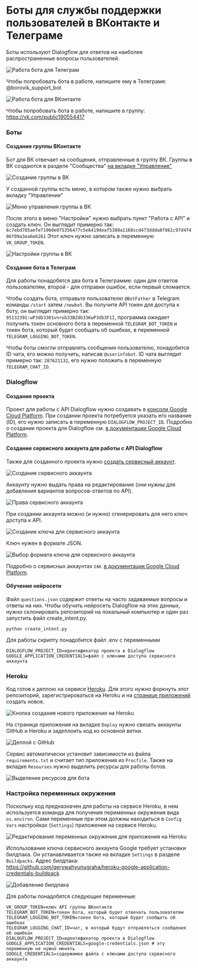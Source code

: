 # Боты для службы поддержки пользователей в ВКонтакте и Телеграме

Боты используют Dialogflow для ответов на наиболее распространенные вопросы пользователей.

![Работа бота для Телеграм](https://user-images.githubusercontent.com/26801826/72070939-fd33fc00-32ea-11ea-9c7d-de78a6e95feb.gif)

Чтобы попробовать бота в работе, напишите ему в Телеграме: @borovik_support_bot


![Работа бота для ВКонтакте](https://user-images.githubusercontent.com/26801826/72071057-366c6c00-32eb-11ea-87ea-27fb7ddca3c1.gif)

Чтобы попробовать бота в работе, напишите в группу: https://vk.com/public190554417

### Боты

#### Создание группы ВКонтакте

Бот для ВК отвечает на сообщения, отправленные в группу ВК. Группы в ВК создаются в разделе "Сообщества" [на вкладке "Управление"](https://vk.com/groups?tab=admin)

![Создание группы в ВК](https://user-images.githubusercontent.com/26801826/72070778-9ca4bf00-32ea-11ea-984e-61120f1e627d.png)

У созданной группы есть меню, в котором также нужно выбрать вкладку "Управление"

![Меню управления группы в ВК](https://user-images.githubusercontent.com/26801826/72071494-3620a080-32ec-11ea-97ac-4bd082c03083.png)

После этого в меню "Настройки" нужно выбрать пункт "Работа с API" и создать ключ. Он выглядит примерно так: `6c7ebd785aefe71960e075356477c5e6419deaf5380a1168scd473ddda8f861c97d4f496f09a3ea6eb261` Этот ключ нужно записать в переменную `VK_GROUP_TOKEN`. 

![Настройки группы в ВК](https://user-images.githubusercontent.com/26801826/72071533-4c2e6100-32ec-11ea-9805-014e029873d6.png)

#### Создание бота в Телеграм

Для работы понадобятся два бота в Телеграмме: один для ответов пользователям, второй - для отправки ошибок, если первый сломается.

Чтобы создать бота, отправьте пользователю `@BotFather` в Telegram команды `/start` затем `/newbot`. Вы получите API токен для доступа к боту, он выглядит примерно так: `95132391:wP3db3301vnrob33BZdb33KwP3db3F1I`, программа ожидает получить токен основного бота в переменной `TELEGRAM_BOT_TOKEN` и токен бота, который будет сообщать об ошибках, в переменной `TELEGRAM_LOGGING_BOT_TOKEN`.

Чтобы боты смогли отправлять сообщения пользователю, понадобится ID чата, его можно получить, написав `@userinfobot`. ID чата выглядит примерно так: `287621132`, его нужно положить в переменную `TELEGRAM_CHAT_ID`.

### Dialogflow

#### Создание проекта

Проект для работы с API Dialogflow нужно создавать в [консоли Google Cloud Platform](https://console.cloud.google.com). При создании проекта потребуется указать его название (ID), его нужно записать в переменную `DIALOGFLOW_PROJECT_ID`. Подробно о создании проекта для Dialogflow см. [в документации Google Cloud Platform](https://cloud.google.com/dialogflow/docs/quick/setup).

#### Создание сервисного аккаунта для работы с API Dialogflow

Также для созданного проекта нужно [создать сервисный аккаунт](https://console.cloud.google.com/apis/credentials/serviceaccountkey).

![Создание сервисного аккаунта](https://user-images.githubusercontent.com/26801826/72071581-68320280-32ec-11ea-8f32-3901ec6272c4.png)

Аккаунту нужно выдать права на редактирование (они нужны для добавления вариантов вопросов-ответов по API).

![Права сервисного аккаунта](https://user-images.githubusercontent.com/26801826/72071582-68320280-32ec-11ea-9769-6505ec6d872e.png)

При создании аккаунта можно (и нужно) сгенерировать для него ключ доступа к API.

![Создание ключа для сервисного аккаунта](https://user-images.githubusercontent.com/26801826/72071583-68320280-32ec-11ea-9b75-a1c927bad07c.png)

Ключ нужен в формате JSON.

![Выбор формата ключа для сервисного аккаунта](https://user-images.githubusercontent.com/26801826/72071585-68320280-32ec-11ea-8b07-027b62149ee3.png)

Подробно о сервисных аккаунтах см. [в документации Google Cloud Platform](https://cloud.google.com/docs/authentication/getting-started).

#### Обучение нейросети

Файл `questions.json` содержит ответы на часто задаваемые вопросы и ответы на них. Чтобы обучить нейросеть Dialogflow на этих данных, нужно склонировать репозиторий на локальный компьютер и один раз запустить файл create_intent.py.

```
python create_intent.py
```

Для работы скрипту понадобится файл .env с переменными

```
DIALOGFLOW_PROJECT_ID=идентификатор проекта в Dialogflow
GOOGLE_APPLICATION_CREDENTIALS=файл с ключами доступа сервисного аккаунта
```

### Heroku

Код готов к деплою на сервисе [Heroku](heroku.com). Для этого нужно форкнуть этот репозиторий, зарегистрироваться на Heroku и на [странице приложений](https://dashboard.heroku.com/apps) создать новое.

![Кнопка создания нового приложения на Heroku](https://user-images.githubusercontent.com/26801826/72071872-0aea8100-32ed-11ea-9a0e-7c28d584798d.png)

На странице приложения на вкладке `Deploy` нужно связать аккаунты GitHub и Heroku и задеплоить код из основной ветки.

![Деплой с GitHub](https://user-images.githubusercontent.com/26801826/72071871-0a51ea80-32ed-11ea-9d74-f37a1881fe18.png)

Сервис автоматически установит зависимости из файла `requirements.txt` и считает тип приложения из `Procfile`. Также на вкладке `Resourses` нужно выделить ресурсы для работы ботов.

![Выделение ресурсов для бота](https://user-images.githubusercontent.com/26801826/72071870-0a51ea80-32ed-11ea-90f4-d4121b15482d.png)

### Настройка переменных окружения

Поскольку код предназначен для работы на сервисе Heroku, в нем используется команда для получения переменных окружения вида `os.environ`. Сами переменные при этом должны находиться в `Config Vars` настройках (`Settings`) приложения на сервисе Heroku.

![Редактирование переменных окружения для приложения на Heroku](https://user-images.githubusercontent.com/26801826/72071869-0a51ea80-32ed-11ea-9514-134e797e4850.png)

Использование ключа сервисного аккаунта Google требует установки билдпака. Он устанавливается также на вкладке `Settings` в разделе `Buildpacks`. Адрес билдпака: https://github.com/gerywahyunugraha/heroku-google-application-credentials-buildpack

![Добавление билдпака](https://user-images.githubusercontent.com/26801826/72071759-d4ad0180-32ec-11ea-8bc8-6ec9a408cfd0.png)

Для работы понадобятся следующие переменные:
```
VK_GROUP_TOKEN=ключ API группы ВКонтакте
TELEGRAM_BOT_TOKEN=токен бота, который будет отвечать пользователям
TELEGRAM_LOGGING_BOT_TOKEN=токен бота, который будет сообщать об ошибках
TELEGRAM_LOGGING_CHAT_ID=чат, в который будут отправляться сообщения об ошибках
DIALOGFLOW_PROJECT_ID=идентификатор проекта в Dialogflow
GOOGLE_APPLICATION_CREDENTIALS=google-credentials.json # эту переменную не нужно менять
GOOGLE_CREDENTIALS=содержимое файла с ключами доступа сервисного аккаунта 
```